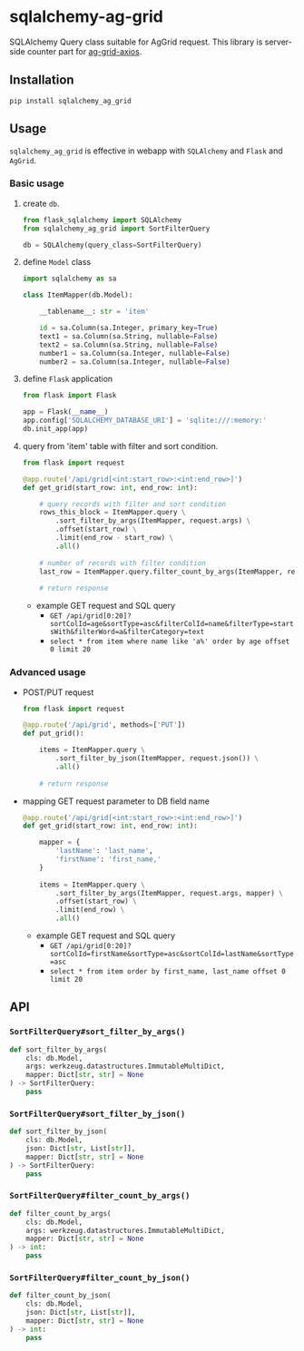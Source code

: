 # sqlalchemy-ag-grid
SQLAlchemy Query class suitable for AgGrid request.
This library is server-side counter part for [ag-grid-axios](https://www.npmjs.com/package/@ytkj/ag-grid-axios).

## Installation

`pip install sqlalchemy_ag_grid`

## Usage

`sqlalchemy_ag_grid` is effective in webapp with
`SQLAlchemy` and `Flask` and `AgGrid`.

### Basic usage

1. create `db`.

    ```python
    from flask_sqlalchemy import SQLAlchemy
    from sqlalchemy_ag_grid import SortFilterQuery

    db = SQLAlchemy(query_class=SortFilterQuery)
    ```
    
1. define `Model` class
    
    ```python
    import sqlalchemy as sa

    class ItemMapper(db.Model):
    
        __tablename__: str = 'item'
    
        id = sa.Column(sa.Integer, primary_key=True)
        text1 = sa.Column(sa.String, nullable=False)
        text2 = sa.Column(sa.String, nullable=False)
        number1 = sa.Column(sa.Integer, nullable=False)
        number2 = sa.Column(sa.Integer, nullable=False)
    ```

1. define `Flask` application
    
    ```python
    from flask import Flask

    app = Flask(__name__)
    app.config['SQLALCHEMY_DATABASE_URI'] = 'sqlite:///:memory:'
    db.init_app(app)
    ```

1. query from 'item' table with filter and sort condition.
    
    ```python
    from flask import request

    @app.route('/api/grid[<int:start_row>:<int:end_row>]')
    def get_grid(start_row: int, end_row: int):
 
        # query records with filter and sort condition
        rows_this_block = ItemMapper.query \
            .sort_filter_by_args(ItemMapper, request.args) \
            .offset(start_row) \
            .limit(end_row - start_row) \
            .all()
         
        # number of records with filter condition
        last_row = ItemMapper.query.filter_count_by_args(ItemMapper, request.args)
        
        # return response
    ``` 
    
    - example GET request and SQL query
        - `GET /api/grid[0:20]?sortColId=age&sortType=asc&filterColId=name&filterType=startsWith&filterWord=a&filterCategory=text`
        - `select * from item where name like 'a%' order by age offset 0 limit 20`

### Advanced usage

- POST/PUT request

    ```python
    from flask import request

    @app.route('/api/grid', methods=['PUT'])
    def put_grid():
 
        items = ItemMapper.query \
            .sort_filter_by_json(ItemMapper, request.json()) \
            .all()
        
        # return response
    ```

- mapping GET request parameter to DB field name

    ```python
    @app.route('/api/grid[<int:start_row>:<int:end_row>]')
    def get_grid(start_row: int, end_row: int):

        mapper = {
            'lastName': 'last_name',
            'firstName': 'first_name,'
        }
      
        items = ItemMapper.query \
            .sort_filter_by_args(ItemMapper, request.args, mapper) \
            .offset(start_row) \
            .limit(end_row) \
            .all()
    ```
   
    - example GET request and SQL query
        - `GET /api/grid[0:20]?sortColId=firstName&sortType=asc&sortColId=lastName&sortType=asc`
        - `select * from item order by first_name, last_name offset 0 limit 20`
  

## API

### `SortFilterQuery#sort_filter_by_args()`

```python
def sort_filter_by_args(
    cls: db.Model,
    args: werkzeug.datastructures.ImmutableMultiDict,
    mapper: Dict[str, str] = None
) -> SortFilterQuery:
    pass
```

### `SortFilterQuery#sort_filter_by_json()`

```python
def sort_filter_by_json(
    cls: db.Model,
    json: Dict[str, List[str]],
    mapper: Dict[str, str] = None
) -> SortFilterQuery:
    pass
```

### `SortFilterQuery#filter_count_by_args()`

```python
def filter_count_by_args(
    cls: db.Model,
    args: werkzeug.datastructures.ImmutableMultiDict,
    mapper: Dict[str, str] = None
) -> int:
    pass
```

### `SortFilterQuery#filter_count_by_json()`

```python
def filter_count_by_json(
    cls: db.Model,
    json: Dict[str, List[str]],
    mapper: Dict[str, str] = None
) -> int:
    pass
```
